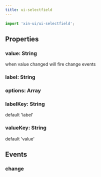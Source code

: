 ```yaml
---
title: ui-selectfield
---
```


```js
import 'xin-ui/ui-selectfield';
```

## Properties

### value: String

when value changed will fire change events

### label: String

### options: Array

### labelKey: String

default 'label'

### valueKey: String

default 'value'

## Events

### change
